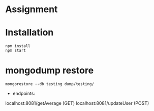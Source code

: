 # Assignment 


Installation
============

    npm install
    npm start



mongodump restore
============

    mongorestore --db testing dump/testing/
    


    
    


* endpoints:

localhost:8081/getAverage (GET)
localhost:8081/updateUser (POST)


